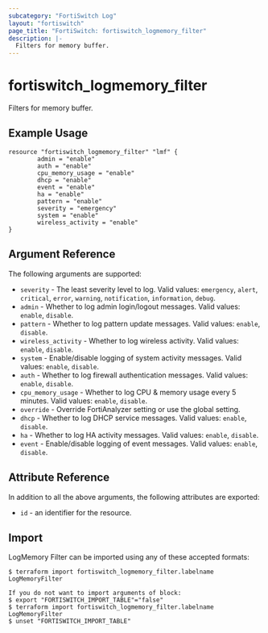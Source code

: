 ```yaml
---
subcategory: "FortiSwitch Log"
layout: "fortiswitch"
page_title: "FortiSwitch: fortiswitch_logmemory_filter"
description: |-
  Filters for memory buffer.
---
```


# fortiswitch_logmemory_filter
Filters for memory buffer.

## Example Usage

```hcl
resource "fortiswitch_logmemory_filter" "lmf" {
        admin = "enable"
        auth = "enable"
        cpu_memory_usage = "enable"
        dhcp = "enable"
        event = "enable"
        ha = "enable"
        pattern = "enable"
        severity = "emergency"
        system = "enable"
        wireless_activity = "enable"
}
```

## Argument Reference

The following arguments are supported:

* `severity` - The least severity level to log. Valid values: `emergency`, `alert`, `critical`, `error`, `warning`, `notification`, `information`, `debug`.
* `admin` - Whether to log admin login/logout messages. Valid values: `enable`, `disable`.
* `pattern` - Whether to log pattern update messages. Valid values: `enable`, `disable`.
* `wireless_activity` - Whether to log wireless activity. Valid values: `enable`, `disable`.
* `system` - Enable/disable logging of system activity messages. Valid values: `enable`, `disable`.
* `auth` - Whether to log firewall authentication messages. Valid values: `enable`, `disable`.
* `cpu_memory_usage` - Whether to log CPU & memory usage every 5 minutes. Valid values: `enable`, `disable`.
* `override` - Override FortiAnalyzer setting or use the global setting.
* `dhcp` - Whether to log DHCP service messages. Valid values: `enable`, `disable`.
* `ha` - Whether to log HA activity messages. Valid values: `enable`, `disable`.
* `event` - Enable/disable logging of event messages. Valid values: `enable`, `disable`.


## Attribute Reference

In addition to all the above arguments, the following attributes are exported:
* `id` - an identifier for the resource.

## Import

LogMemory Filter can be imported using any of these accepted formats:
```
$ terraform import fortiswitch_logmemory_filter.labelname LogMemoryFilter

If you do not want to import arguments of block:
$ export "FORTISWITCH_IMPORT_TABLE"="false"
$ terraform import fortiswitch_logmemory_filter.labelname LogMemoryFilter
$ unset "FORTISWITCH_IMPORT_TABLE"
```
